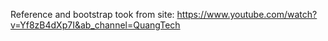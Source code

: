 Reference and bootstrap took from site:
https://www.youtube.com/watch?v=Yf8zB4dXp7I&ab_channel=QuangTech
